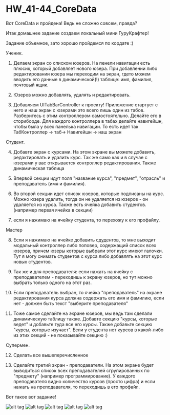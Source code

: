 # HW_41-44_CoreData

Вот CoreData и пройдена! Ведь не сложно совсем, правда? 

Итак домашнее задание создаем локальный мини ГуруКрафтер!

Задание объемное, зато хорошо пройдемся по кордате :)

Ученик.

1. Делаем экран со списком юзеров. На пенели навигации есть плюсик, который добавляет нового юзера. При добавлении либо редактировании юзера мы переходим на экран, гдето можем вводить его данные в динамической(!) таблице: имя, фамилия, почтовый ящик.

2. Юзеров можно добавлять, удалять и редактировать.

3. Добавляем UITabBarController к проекту! Приложение стартует с него и наш экран с юзерами это всего лишь один из табов. Разберитесь с этим контроллером самостоятельно. Делайте его в сториборде. Для каждого контроллера в табах делайте навигейшн, чтобы была у всех панелька навигации. То есть идет так ТабКонтроллер -> таб-> Навигейшн -> наш экран

Студент. 

4. Добавте экран с курсами. На этом экране вы можете добавить, редактировать и удалить курс. Так же само как и в случае с юзерами у вас открывается контроллер редактирования. Также динамическая таблица

5. Впервой секции идут поля "название курса", "предмет", "отрасль" и преподаватель (имя и фамилия). 

6. Во второй секции идет список юзеров, которые подписаны на курс. Можно юзера удалить, тогда он не удаляется из юзеров - он удаляется из курса. Также есть ячейка добавить студентов. (например первая ячейка в секции)

7. если я нажимаю на ячейку студента, то перехожу к его профайлу.

Мастер

8. Если я нажимаю на ячейке добавить сдудентов, то мне выходит модальный контроллер либо поповер, содержащий список всех юзеров, причем юзеры которые выбрали этот курс имеют галочки. Тут я могу снимать студентов с курса либо добавлять на этот курс новых студентов.

9. Так же и для преподавателя: если нажать на ячейку с преподавателем - переходишь к экрану юзеров, но тут можно выбрать только одного на этот раз. 

10. Если преподаватель выбран, то ячейка "преподаватель" на экране редактирования курса должна содержать его имя и фамилию, если нет - должен быть текст "выберите преподавателя"

11. Тоже самое сделайте на экране юзеров, мы ведь там сделали динамическую таблицу также. Добавте секцию "курсы, которые ведет" и добавьте туда все его курсы. Также добавьте секцию "курсы, которые изучает". Если у студента нет курсов в какой-либо из этих секций - не показывайте секцию :)

Супермен.

12. Сделать все вышеперечисленное

13. Сделайте третий экран - преподаватели. На этом экране будет выводиться список всех преподавателей сгрупированных по "предмету" (например программирование). У каждого преподавателя видно количество курсов (просто цифра) и если нажать на преподавателя, то переходишь в его профайл.

Вот такое вот задание!

![alt tag](https://pp.vk.me/c622222/v622222080/46653/7gMcjw6gF64.jpg)
![alt tag](https://pp.vk.me/c622222/v622222080/46638/f5RdxmvnswI.jpg)
![alt tag](https://pp.vk.me/c622222/v622222080/46641/8kfQ0q6QZAI.jpg)
![alt tag](https://pp.vk.me/c622222/v622222080/4664a/6gDlZE4Pq2U.jpg)
![alt tag](https://pp.vk.me/c622222/v622222080/4665c/NHHVIaowm5o.jpg)
